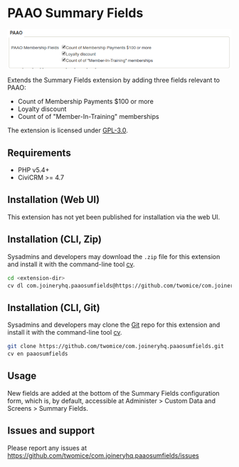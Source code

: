 # PAAO Summary Fields

![Screenshot](/images/screenshot.png)

Extends the Summary Fields extension by adding three fields relevant to PAAO:

* Count of Membership Payments $100 or more
* Loyalty discount 
* Count of of "Member-In-Training" memberships

The extension is licensed under [GPL-3.0](LICENSE.txt).

## Requirements

* PHP v5.4+
* CiviCRM >= 4.7

## Installation (Web UI)

This extension has not yet been published for installation via the web UI.

## Installation (CLI, Zip)

Sysadmins and developers may download the `.zip` file for this extension and
install it with the command-line tool [cv](https://github.com/civicrm/cv).

```bash
cd <extension-dir>
cv dl com.joineryhq.paaosumfields@https://github.com/twomice/com.joineryhq.paaosumfields/archive/master.zip
```

## Installation (CLI, Git)

Sysadmins and developers may clone the [Git](https://en.wikipedia.org/wiki/Git) repo for this extension and
install it with the command-line tool [cv](https://github.com/civicrm/cv).

```bash
git clone https://github.com/twomice/com.joineryhq.paaosumfields.git
cv en paaosumfields
```

## Usage

New fields are added at the bottom of the Summary Fields configuration form, which
is, by default, accessible at Administer > Custom Data and Screens > Summary Fields.

## Issues and support

Please report any issues at https://github.com/twomice/com.joineryhq.paaosumfields/issues
